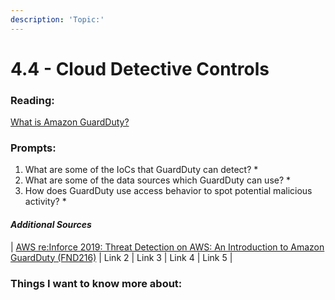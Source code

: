 ```yaml
---
description: 'Topic:'
---
```


# 4.4 - Cloud Detective Controls

### Reading:

[What is Amazon GuardDuty?](https://docs.aws.amazon.com/guardduty/latest/ug/what-is-guardduty.html)

### Prompts:

1. What are some of the IoCs that GuardDuty can detect?
   *
2. What are some of the data sources which GuardDuty can use?
   *
3. How does GuardDuty use access behavior to spot potential malicious activity?
   *

#### _Additional Sources_

\| [AWS re:Inforce 2019: Threat Detection on AWS: An Introduction to Amazon GuardDuty (FND216)](https://www.youtube.com/watch?v=czsuZXQvD8E\&ab\_channel=AmazonWebServices) | Link 2 | Link 3 | Link 4 | Link 5 |

### Things I want to know more about:
